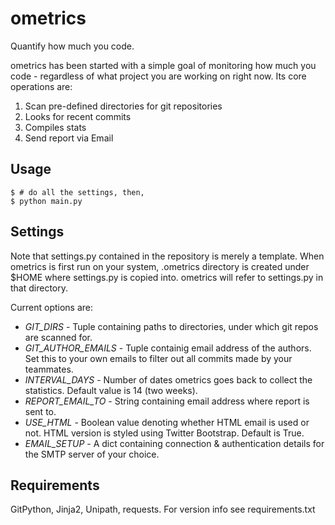 ometrics
========

Quantify how much you code.

ometrics has been started with a simple goal of monitoring how much you code - regardless of what project you are working on right now. Its core operations are:

1. Scan pre-defined directories for git repositories
2. Looks for recent commits
3. Compiles stats
4. Send report via Email


Usage
--------

    $ # do all the settings, then,
    $ python main.py


Settings
--------------
Note that settings.py contained in the repository is merely a template. When ometrics is first run on your system, .ometrics directory is created under $HOME where settings.py is copied into. ometrics will refer to settings.py in that directory.

Current options are:

* _GIT_DIRS_ - Tuple containing paths to directories, under which git repos are scanned for.
* _GIT_AUTHOR_EMAILS_ - Tuple containig email address of the authors. Set this to your own emails to filter out all commits made by your teammates.
* _INTERVAL_DAYS_ - Number of dates ometrics goes back to collect the statistics. Default value is 14 (two weeks).
* _REPORT_EMAIL_TO_ - String containing email address where report is sent to.
* _USE_HTML_ - Boolean value denoting whether HTML email is used or not. HTML version is styled using Twitter Bootstrap. Default is True.
* _EMAIL_SETUP_ - A dict containing connection & authentication details for the SMTP server of your choice.


Requirements
---------------
GitPython, Jinja2, Unipath, requests. For version info see requirements.txt